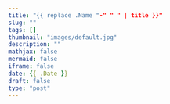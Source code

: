 ```yaml
---
title: "{{ replace .Name "-" " " | title }}"
slug: ""
tags: []
thumbnail: "images/default.jpg"
description: ""
mathjax: false
mermaid: false
iframe: false
date: {{ .Date }}
draft: false
type: "post"
---
```

